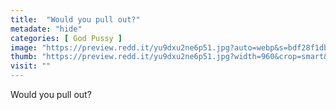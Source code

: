 ```yaml
---
title:  "Would you pull out?"
metadate: "hide"
categories: [ God Pussy ]
image: "https://preview.redd.it/yu9dxu2ne6p51.jpg?auto=webp&s=bdf28f1db0d6cc57f0b46c28fa748805a299b8e5"
thumb: "https://preview.redd.it/yu9dxu2ne6p51.jpg?width=960&crop=smart&auto=webp&s=e786781f4e0305d5d50526e0fedfc86b2b78edd5"
visit: ""
---
```

Would you pull out?
